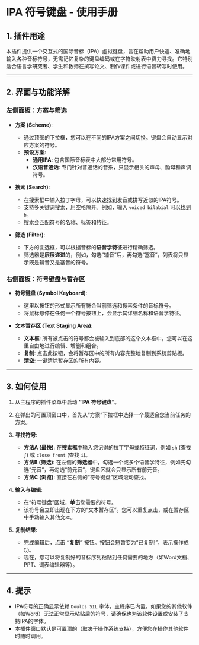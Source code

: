 # IPA 符号键盘 - 使用手册

## 1. 插件用途

本插件提供一个交互式的国际音标（IPA）虚拟键盘，旨在帮助用户快速、准确地输入各种音标符号，无需记忆复杂的键盘编码或在字符映射表中费力寻找。它特别适合语言学研究者、学生和教师在撰写论文、制作课件或进行语音转写时使用。

---

## 2. 界面与功能详解

### 左侧面板：方案与筛选

*   **方案 (Scheme)**:
    *   通过顶部的下拉框，您可以在不同的IPA方案之间切换。键盘会自动显示对应方案的符号。
    *   **预设方案**:
        *   **通用IPA**: 包含国际音标表中大部分常用符号。
        *   **汉语普通话**: 专门针对普通话的音系，只显示相关的声母、韵母和声调符号。

*   **搜索 (Search)**:
    *   在搜索框中输入拉丁字母，可以快速找到发音或拼写近似的IPA符号。
    *   支持多关键词搜索，用空格隔开。例如，输入 `voiced bilabial` 可以找到 `b`。
    *   搜索会匹配符号的名称、标签和特征。

*   **筛选 (Filter)**:
    *   下方的复选框，可以根据音标的**语音学特征**进行精确筛选。
    *   筛选器是**层层递进**的，例如，勾选“辅音”后，再勾选“塞音”，列表将只显示既是辅音又是塞音的符号。

### 右侧面板：符号键盘与暂存区

*   **符号键盘 (Symbol Keyboard)**:
    *   这里以按钮的形式显示所有符合当前筛选和搜索条件的音标符号。
    *   将鼠标悬停在任何一个符号按钮上，会显示其详细名称和语音学特征。

*   **文本暂存区 (Text Staging Area)**:
    *   **文本框**: 所有被点击的符号都会被输入到底部的这个文本框中。您可以在这里自由地进行编辑、增删和组合。
    *   **复制**: 点击此按钮，会将暂存区中的所有内容完整地复制到系统剪贴板。
    *   **清空**: 一键清除暂存区的所有内容。

---

## 3. 如何使用

1.  从主程序的插件菜单中启动 **“IPA 符号键盘”**。

2.  在弹出的可置顶窗口中，首先从“方案”下拉框中选择一个最适合您当前任务的方案。

3.  **寻找符号**:
    *   **方法A (最快)**: 在**搜索框**中输入您记得的拉丁字母或特征词，例如 `sh` (查找 `ʃ`) 或 `close front` (查找 `i`)。
    *   **方法B (筛选)**: 在左侧的**筛选器**中，勾选一个或多个语音学特征，例如先勾选“元音”，再勾选“前元音”，键盘区就会只显示所有前元音。
    *   **方法C (浏览)**: 直接在右侧的“符号键盘”区域滚动查找。

4.  **输入与编辑**:
    *   在“符号键盘”区域，**单击**您需要的符号。
    *   该符号会立即出现在下方的“文本暂存区”。您可以重复点击，或在暂存区中手动输入其他文本。

5.  **复制结果**:
    *   完成编辑后，点击 **“复制”** 按钮。按钮会短暂变为“已复制!”，表示操作成功。
    *   现在，您可以将复制好的音标序列粘贴到任何需要的地方（如Word文档、PPT、词表编辑器等）。

---

## 4. 提示

*   IPA符号的正确显示依赖 `Doulos SIL` 字体，主程序已内置。如果您的其他软件（如Word）无法正常显示粘贴后的符号，请确保也为该软件设置或安装了支持IPA的字体。
*   本插件窗口默认是可置顶的（取决于操作系统支持），方便您在操作其他软件时随时调用。